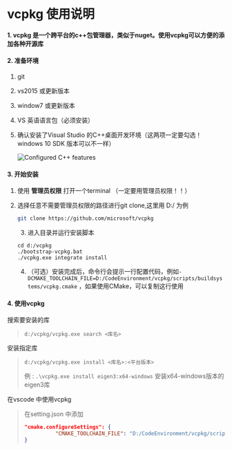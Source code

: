 # vcpkg 使用说明

#### 1. vcpkg 是一个跨平台的c++包管理器，类似于nuget。使用vcpkg可以方便的添加各种开源库

#### 2. 准备环境

1. git

2. vs2015 或更新版本

3. window7 或更新版本

4. VS 英语语言包（必须安装）

5. 确认安装了Visual Studio 的C++桌面开发环境（这两项一定要勾选！  windows 10 SDK 版本可以不一样）

   ![Configured C++ features](https://i.loli.net/2021/01/28/D9lWLzVoa5fZrqp.png)

   

#### 3. 开始安装

 1. 使用 **管理员权限** 打开一个terminal （一定要用管理员权限！！）

 2. 选择任意不需要管理员权限的路径进行git clone,这里用 D:/ 为例

    ````bash
    git clone https://github.com/microsoft/vcpkg
    ````

	3. 进入目录并运行安装脚本

    ``` shell
    cd d:/vcpkg
    ./bootstrap-vcpkg.bat
    ./vcpkg.exe integrate install
    ```

	4. （可选）安装完成后，命令行会提示一行配置代码，例如`-DCMAKE_TOOLCHAIN_FILE=D:/CodeEnvironment/vcpkg/scripts/buildsystems/vcpkg.cmake` ，如果使用CMake，可以复制这行使用

#### 4. 使用vcpkg

搜索要安装的库

> `d:/vcpkg/vcpkg.exe search <库名>`

安装指定库

>  `d:/vcpkg/vcpkg.exe install <库名>:<平台版本>`  
>
> 例 :  `.\vcpkg.exe install eigen3:x64-windows` 安装x64-windows版本的eigen3库

在vscode 中使用vcpkg

> 在setting.json 中添加
>
> ```json
> "cmake.configureSettings": {
>           "CMAKE_TOOLCHAIN_FILE": "D:/CodeEnvironment/vcpkg/scripts/buildsystems/vcpkg.cmake"
> }
> ```